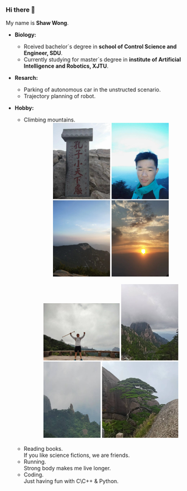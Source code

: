 ### Hi there 👋

My name is **Shaw Wong**.<br>

* **Biology:**<br>
  * Rceived bachelor\`s degree in **school of Control Science and Engineer, SDU**.<br>
  * Currently studying for master\`s degree in **institute of Artificial Intelligence and Robotics, XJTU**.<br>

* **Resarch:**<br>
  * Parking of autonomous car in the unstructed scenario.<br>
  * Trajectory planning of robot.<br>

* **Hobby:**<br>
  * Climbing mountains.<br>
    <div align=center>
     <img src="images\smallworld.jpg" width="150" height="200" alt="小天下" >
     <img src="images\climbingtaimountain.jpg" width="150" height="200" alt="登上泰山" >
     <img src="images\taimountain.jpg" width="150" height="200" alt="泰山" >
     <img src="images\sunrise.jpg" width="150" height="200" alt="泰山日出" >
    </div>
    <br>
    <div align=center>
     <img src="images\climbingyellowmountain.jpg" width="200" height="150" alt="登上黄山">
     <img src="images\yellowmountain.jpg" width="150" height="200" alt="黄山" >
     <img src="images\peachstone.jpg" width="150" height="200" alt="仙桃石" >
     <img src="images\wlecomepine.jpg" width="200" height="200" alt="迎客松" >
    </div>
    <br>
  * Reading books.<br>
     If you like science fictions, we are friends.
  * Running.<br>
     Strong body makes me live longer.
  * Coding.<br>
     Just having fun with C\C++ & Python.
